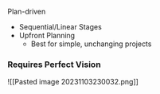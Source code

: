 Plan-driven
- Sequential/Linear Stages
- Upfront Planning
	- Best for simple, unchanging projects
### Requires Perfect Vision
![[Pasted image 20231103230032.png]]
